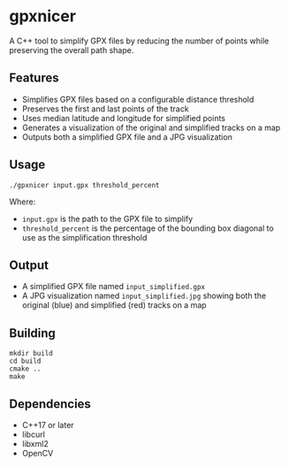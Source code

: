 # gpxnicer

A C++ tool to simplify GPX files by reducing the number of points while preserving the overall path shape.

## Features

- Simplifies GPX files based on a configurable distance threshold
- Preserves the first and last points of the track
- Uses median latitude and longitude for simplified points
- Generates a visualization of the original and simplified tracks on a map
- Outputs both a simplified GPX file and a JPG visualization

## Usage

```
./gpxnicer input.gpx threshold_percent
```

Where:
- `input.gpx` is the path to the GPX file to simplify
- `threshold_percent` is the percentage of the bounding box diagonal to use as the simplification threshold

## Output

- A simplified GPX file named `input_simplified.gpx`
- A JPG visualization named `input_simplified.jpg` showing both the original (blue) and simplified (red) tracks on a map

## Building

```
mkdir build
cd build
cmake ..
make
```

## Dependencies

- C++17 or later
- libcurl
- libxml2
- OpenCV
